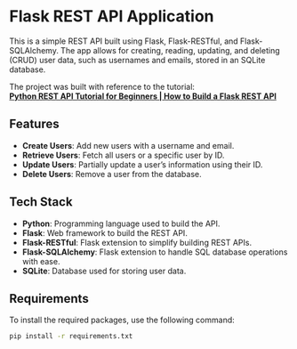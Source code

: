 # Flask REST API Application

This is a simple REST API built using Flask, Flask-RESTful, and Flask-SQLAlchemy. The app allows for creating, reading, updating, and deleting (CRUD) user data, such as usernames and emails, stored in an SQLite database.

The project was built with reference to the tutorial:  
**[Python REST API Tutorial for Beginners | How to Build a Flask REST API](https://www.youtube.com/watch?v=z3YMz-Gocmw)**

## Features

- **Create Users**: Add new users with a username and email.
- **Retrieve Users**: Fetch all users or a specific user by ID.
- **Update Users**: Partially update a user’s information using their ID.
- **Delete Users**: Remove a user from the database.

## Tech Stack

- **Python**: Programming language used to build the API.
- **Flask**: Web framework to build the REST API.
- **Flask-RESTful**: Flask extension to simplify building REST APIs.
- **Flask-SQLAlchemy**: Flask extension to handle SQL database operations with ease.
- **SQLite**: Database used for storing user data.

## Requirements

To install the required packages, use the following command:

```bash
pip install -r requirements.txt
